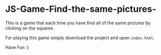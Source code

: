 # JS-Game-Find-the-same-pictures-
This is a game that each time you have find all of the same pictures by clicking on the squares.

For playing this game simply download the project and open `index.html`.

Have Fun :)

